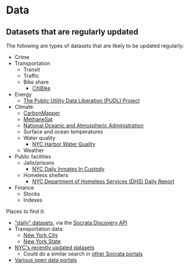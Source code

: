 # Data

## Datasets that are regularly updated

The following are types of datasets that are likely to be updated regularly:

- Crime
- Transportation
  - Transit
  - Traffic
  - Bike share
    - [CitiBike](https://citibikenyc.com/system-data)
- Energy
  - [The Public Utility Data Liberation (PUDL) Project](https://catalyst.coop/pudl/)
- Climate
  - [CarbonMapper](https://carbonmapper.org/)
  - [MethaneSat](https://www.methanesat.org/)
  - [National Oceanic and Atmospheric Administration](https://data.noaa.gov/)
  - Surface and ocean temperatures
  - Water quality
    - [NYC Harbor Water Quality](https://data.cityofnewyork.us/Environment/Harbor-Water-Quality/5uug-f49n/about_data)
  - Weather
- Public facilities
  - Jails/prisons
    - [NYC Daily Inmates In Custody](https://data.cityofnewyork.us/Public-Safety/Daily-Inmates-In-Custody/7479-ugqb/about_data)
  - Homeless shelters
    - [NYC Department of Homeless Services (DHS) Daily Report](https://data.cityofnewyork.us/Social-Services/DHS-Daily-Report/k46n-sa2m/about_data)
- Finance
  - Stocks
  - Indexes

Places to find it:

- ["daily" datasets](https://api.us.socrata.com/api/catalog/v1?q=daily&order=updatedAt+DESC), via the [Socrata Discovery API](https://dev.socrata.com/docs/other/discovery)
- Transportation data:
  - [New York City](https://data.cityofnewyork.us/browse?q=&sortBy=last_modified&limitTo=datasets&category=Transportation)
  - [New York State](https://data.ny.gov/browse-preview?sortBy=last_modified&pageSize=20&limitTo=datasets&category=Transportation)
- [NYC's recently updated datasets](https://data.cityofnewyork.us/browse?sortBy=last_modified&utf8=%E2%9C%93)
  - Could do a similar search in [other Socrata portals](https://www.opendatanetwork.com/)
- [Various open data portals](https://python-public-policy.afeld.me/en/columbia/assignments/open_ended.html#open-data-portals)
